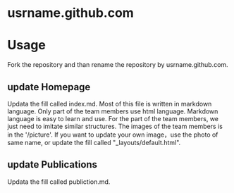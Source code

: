 # usrname.github.com

# Usage
Fork the repository and than rename the repository by usrname.github.com.
## update Homepage
Updata  the fill called index.md. Most of this file is written in markdown language. Only part of the team members use html language.
Markdown language is easy to learn and use. For the part of the team members, we just need to imitate similar structures. The images of the team members is in the '/picture'. If you want to update your own image，use the photo of same name, or update the fill called "_layouts/default.html".

## update Publications
Updata  the fill called publiction.md.
